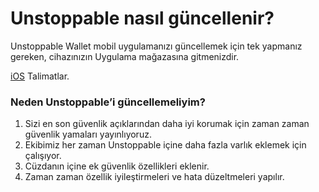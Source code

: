 # Unstoppable nasıl güncellenir?

Unstoppable Wallet mobil uygulamanızı güncellemek için tek yapmanız gereken, cihazınızın Uygulama mağazasına gitmenizdir.

[iOS](https://support.apple.com/en-us/HT202180) Talimatlar.

### Neden Unstoppable’i güncellemeliyim?

1. Sizi en son güvenlik açıklarından daha iyi korumak için zaman zaman güvenlik yamaları yayınlıyoruz.
2. Ekibimiz her zaman Unstoppable içine daha fazla varlık eklemek için çalışıyor.
3. Cüzdanın içine ek güvenlik özellikleri eklenir.
4. Zaman zaman özellik iyileştirmeleri ve hata düzeltmeleri yapılır.




